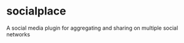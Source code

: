 socialplace
===========

A social media plugin for aggregating and sharing on multiple social networks
